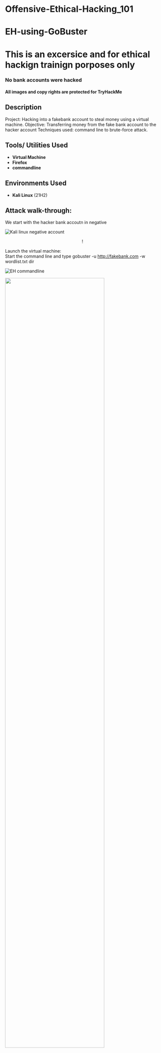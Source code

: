 # Offensive-Ethical-Hacking_101
# EH-using-GoBuster
<h1> This is an excersice and for ethical hackign trainign porposes only </h1>

 ### No bank accounts were hacked
 #### All images and copy rights are protected for TryHackMe

<h2>Description</h2>
Project: Hacking into a fakebank account to steal money using a virtual machine.
Objective: Transferring money from the fake bank account to the hacker account
Techniques used: command line to brute-force attack.
<br />


<h2>Tools/ Utilities Used</h2>

- <b>Virtual Machine</b> 
- <b>Firefox</b>
- <b>commandline</b>


<h2>Environments Used </h2>

- <b>Kali Linux</b> (21H2)

<h2>Attack walk-through:</h2>
We start with the hacker bank accoutn in negative 





![Kali linux negative account](https://github.com/TheRashaSharif/Offensive-Ethical-Hacking_101/assets/98124961/45aecdf3-f029-4808-a06a-dea7b88a0f25)


<p align="center">!


Launch the virtual machine: <br/>
Start the command line and type gobuster -u http://fakebank.com -w wordlist.txt dir  
 
  
  
  
  ![EH commandline](https://github.com/TheRashaSharif/Offensive-Ethical-Hacking_101/assets/98124961/adb5e584-f289-40ec-917d-30b19384a810)

 
  
<img src="C:![Uploading EH commandline.PNG…]()
\Users\User\Pictures\EH commandline.PNG" height="80%" width="80%" />
<br />
<br />
This command will find pages that exist on the site. it is /bank-transfer which allows to transfer between accounts
  You know it is the page indicated by status :200
  
 
<br />![Kali linix 2](https://github.com/TheRashaSharif/Offensive-Ethical-Hacking_101/assets/98124961/b8c09ef3-1eca-43ac-af01-eb5599707b33)

<br />
  
  When launching the page by adding bank-transfer to the fakebank.com URL an admin portal is open and for the project purpose we can transfer from bank account yo another. the results will be amaizing as the hacker negative account is positive again after the transfer!
  
  
  

<br />![Kali linux final hack](https://github.com/TheRashaSharif/Offensive-Ethical-Hacking_101/assets/98124961/912aeab9-f686-432c-b25a-62d01cafc31f)

<br />
Finally, this was an example to show how hackers can find vulnerability in a system and as a red team ethical hacker you can mock thier techniques.
  
  

<!--
 ```diff
- text in red
+ text in green
! text in orange
# text in gray
@@ text in purple (and bold)@@
```
--!>
